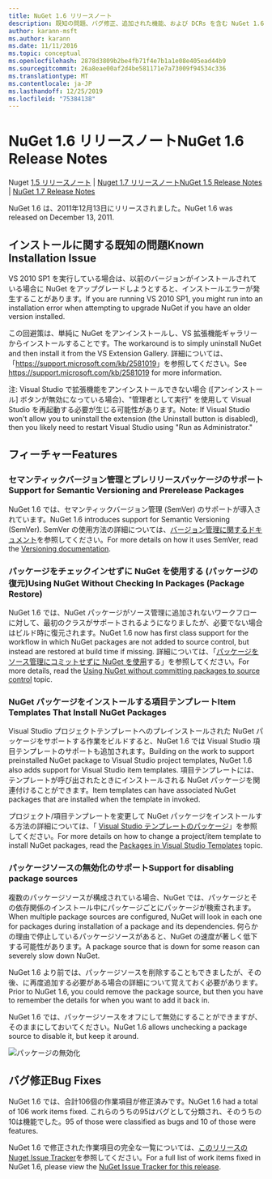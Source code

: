 ```yaml
---
title: NuGet 1.6 リリースノート
description: 既知の問題、バグ修正、追加された機能、および DCRs を含む NuGet 1.6 のリリースノート。
author: karann-msft
ms.author: karann
ms.date: 11/11/2016
ms.topic: conceptual
ms.openlocfilehash: 2878d3809b2be4fb71f4e7b1a1e08e405ead44b9
ms.sourcegitcommit: 26a8eae00af2d4be581171e7a73009f94534c336
ms.translationtype: MT
ms.contentlocale: ja-JP
ms.lasthandoff: 12/25/2019
ms.locfileid: "75384138"
---
```

 # <a name="nuget-16-release-notes"></a><span data-ttu-id="9a69b-103">NuGet 1.6 リリースノート</span><span class="sxs-lookup"><span data-stu-id="9a69b-103">NuGet 1.6 Release Notes</span></span>

<span data-ttu-id="9a69b-104">Nuget [1.5 リリースノート](../release-notes/nuget-1.5.md) | [Nuget 1.7 リリースノート](../release-notes/nuget-1.7.md)</span><span class="sxs-lookup"><span data-stu-id="9a69b-104">[NuGet 1.5 Release Notes](../release-notes/nuget-1.5.md) | [NuGet 1.7 Release Notes](../release-notes/nuget-1.7.md)</span></span>

<span data-ttu-id="9a69b-105">NuGet 1.6 は、2011年12月13日にリリースされました。</span><span class="sxs-lookup"><span data-stu-id="9a69b-105">NuGet 1.6 was released on December 13, 2011.</span></span>

## <a name="known-installation-issue"></a><span data-ttu-id="9a69b-106">インストールに関する既知の問題</span><span class="sxs-lookup"><span data-stu-id="9a69b-106">Known Installation Issue</span></span>
<span data-ttu-id="9a69b-107">VS 2010 SP1 を実行している場合は、以前のバージョンがインストールされている場合に NuGet をアップグレードしようとすると、インストールエラーが発生することがあります。</span><span class="sxs-lookup"><span data-stu-id="9a69b-107">If you are running VS 2010 SP1, you might run into an installation error when attempting to upgrade NuGet if you have an older version installed.</span></span>

<span data-ttu-id="9a69b-108">この回避策は、単純に NuGet をアンインストールし、VS 拡張機能ギャラリーからインストールすることです。</span><span class="sxs-lookup"><span data-stu-id="9a69b-108">The workaround is to simply uninstall NuGet and then install it from the VS Extension Gallery.</span></span>  <span data-ttu-id="9a69b-109">詳細については、「<https://support.microsoft.com/kb/2581019>」を参照してください。</span><span class="sxs-lookup"><span data-stu-id="9a69b-109">See <https://support.microsoft.com/kb/2581019> for more information.</span></span>

<span data-ttu-id="9a69b-110">注: Visual Studio で拡張機能をアンインストールできない場合 ([アンインストール] ボタンが無効になっている場合)、"管理者として実行" を使用して Visual Studio を再起動する必要が生じる可能性があります。</span><span class="sxs-lookup"><span data-stu-id="9a69b-110">Note: If Visual Studio won't allow you to uninstall the extension (the Uninstall button is disabled), then you likely need to restart Visual Studio using "Run as Administrator."</span></span>

## <a name="features"></a><span data-ttu-id="9a69b-111">フィーチャー</span><span class="sxs-lookup"><span data-stu-id="9a69b-111">Features</span></span>

### <a name="support-for-semantic-versioning-and-prerelease-packages"></a><span data-ttu-id="9a69b-112">セマンティックバージョン管理とプレリリースパッケージのサポート</span><span class="sxs-lookup"><span data-stu-id="9a69b-112">Support for Semantic Versioning and Prerelease Packages</span></span>
<span data-ttu-id="9a69b-113">NuGet 1.6 では、セマンティックバージョン管理 (SemVer) のサポートが導入されています。</span><span class="sxs-lookup"><span data-stu-id="9a69b-113">NuGet 1.6 introduces support for Semantic Versioning (SemVer).</span></span> <span data-ttu-id="9a69b-114">SemVer の使用方法の詳細については、[バージョン管理に関するドキュメント](../create-packages/prerelease-packages.md)を参照してください。</span><span class="sxs-lookup"><span data-stu-id="9a69b-114">For more details on how it uses SemVer, read the [Versioning documentation](../create-packages/prerelease-packages.md).</span></span>

### <a name="using-nuget-without-checking-in-packages-package-restore"></a><span data-ttu-id="9a69b-115">パッケージをチェックインせずに NuGet を使用する (パッケージの復元)</span><span class="sxs-lookup"><span data-stu-id="9a69b-115">Using NuGet Without Checking In Packages (Package Restore)</span></span>
<span data-ttu-id="9a69b-116">NuGet 1.6 では、NuGet パッケージがソース管理に追加されないワークフローに対して、最初のクラスがサポートされるようになりましたが、必要でない場合はビルド時に復元されます。</span><span class="sxs-lookup"><span data-stu-id="9a69b-116">NuGet 1.6 now has first class support for the workflow in which NuGet packages are not added to source control, but instead are restored at build time if missing.</span></span> <span data-ttu-id="9a69b-117">詳細については、「[パッケージをソース管理にコミットせずに NuGet を使用](../consume-packages/packages-and-source-control.md)する」を参照してください。</span><span class="sxs-lookup"><span data-stu-id="9a69b-117">For more details, read the [Using NuGet without committing packages to source control](../consume-packages/packages-and-source-control.md) topic.</span></span>

### <a name="item-templates-that-install-nuget-packages"></a><span data-ttu-id="9a69b-118">NuGet パッケージをインストールする項目テンプレート</span><span class="sxs-lookup"><span data-stu-id="9a69b-118">Item Templates That Install NuGet Packages</span></span>
<span data-ttu-id="9a69b-119">Visual Studio プロジェクトテンプレートへのプレインストールされた NuGet パッケージをサポートする作業をビルドすると、NuGet 1.6 では Visual Studio 項目テンプレートのサポートも追加されます。</span><span class="sxs-lookup"><span data-stu-id="9a69b-119">Building on the work to support preinstalled NuGet package to Visual Studio project templates, NuGet 1.6 also adds support for Visual Studio item templates.</span></span> <span data-ttu-id="9a69b-120">項目テンプレートには、テンプレートが呼び出されたときにインストールされる NuGet パッケージを関連付けることができます。</span><span class="sxs-lookup"><span data-stu-id="9a69b-120">Item templates can have associated NuGet packages that are installed when the template in invoked.</span></span>

<span data-ttu-id="9a69b-121">プロジェクト/項目テンプレートを変更して NuGet パッケージをインストールする方法の詳細については、「 [Visual Studio テンプレートのパッケージ](../visual-studio-extensibility/visual-studio-templates.md)」を参照してください。</span><span class="sxs-lookup"><span data-stu-id="9a69b-121">For more details on how to change a project/item template to install NuGet packages, read the [Packages in Visual Studio Templates](../visual-studio-extensibility/visual-studio-templates.md) topic.</span></span>

### <a name="support-for-disabling-package-sources"></a><span data-ttu-id="9a69b-122">パッケージソースの無効化のサポート</span><span class="sxs-lookup"><span data-stu-id="9a69b-122">Support for disabling package sources</span></span>
<span data-ttu-id="9a69b-123">複数のパッケージソースが構成されている場合、NuGet では、パッケージとその依存関係のインストール中にパッケージごとにパッケージが検索されます。</span><span class="sxs-lookup"><span data-stu-id="9a69b-123">When multiple package sources are configured, NuGet will look in each one for packages during installation of a package and its dependencies.</span></span> <span data-ttu-id="9a69b-124">何らかの理由で停止しているパッケージソースがあると、NuGet の速度が著しく低下する可能性があります。</span><span class="sxs-lookup"><span data-stu-id="9a69b-124">A package source that is down for some reason can severely slow down NuGet.</span></span>

<span data-ttu-id="9a69b-125">NuGet 1.6 より前では、パッケージソースを削除することもできましたが、その後、に再度追加する必要がある場合の詳細について覚えておく必要があります。</span><span class="sxs-lookup"><span data-stu-id="9a69b-125">Prior to NuGet 1.6, you could remove the package source, but then you have to remember the details for when you want to add it back in.</span></span>

<span data-ttu-id="9a69b-126">NuGet 1.6 では、パッケージソースをオフにして無効にすることができますが、そのままにしておいてください。</span><span class="sxs-lookup"><span data-stu-id="9a69b-126">NuGet 1.6 allows unchecking a package source to disable it, but keep it around.</span></span>

![パッケージの無効化](./media/package-source-with-disabled-source.png)

## <a name="bug-fixes"></a><span data-ttu-id="9a69b-128">バグ修正</span><span class="sxs-lookup"><span data-stu-id="9a69b-128">Bug Fixes</span></span>
<span data-ttu-id="9a69b-129">NuGet 1.6 では、合計106個の作業項目が修正済みです。</span><span class="sxs-lookup"><span data-stu-id="9a69b-129">NuGet 1.6 had a total of 106 work items fixed.</span></span> <span data-ttu-id="9a69b-130">これらのうちの95はバグとして分類され、そのうちの10は機能でした。</span><span class="sxs-lookup"><span data-stu-id="9a69b-130">95 of those were classified as bugs and 10 of those were features.</span></span>

<span data-ttu-id="9a69b-131">NuGet 1.6 で修正された作業項目の完全な一覧については、[このリリースの Nuget Issue Tracker](http://nuget.codeplex.com/workitem/list/advanced?keyword=&status=Closed&type=All&priority=All&release=NuGet%201.6&assignedTo=All&component=All&sortField=Votes&sortDirection=Descending&page=0)を参照してください。</span><span class="sxs-lookup"><span data-stu-id="9a69b-131">For a full list of work items fixed in NuGet 1.6, please view the [NuGet Issue Tracker for this release](http://nuget.codeplex.com/workitem/list/advanced?keyword=&status=Closed&type=All&priority=All&release=NuGet%201.6&assignedTo=All&component=All&sortField=Votes&sortDirection=Descending&page=0).</span></span>
